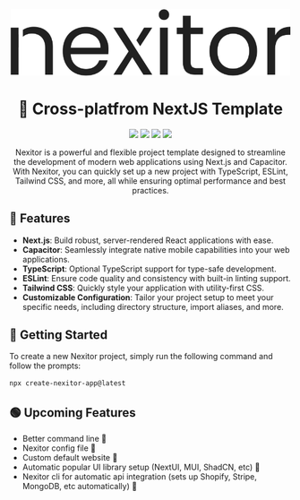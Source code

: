 <div align="center">
  <picture>
  <source media="(prefers-color-scheme: dark)" srcset="https://github.com/Lejio/create-nexitor-app/raw/main/media/nexitor_white.png" width="500">
  <img alt="nexitor" src="https://github.com/Lejio/create-nexitor-app/raw/main/media/nexitor_black.png" width="500">
</picture>
</div>

<h1 align="center">
    💫 Cross-platfrom NextJS Template
</h1>

<div align="center">
    <img src="https://img.shields.io/npm/l/create-nexitor-app"/>
    <img src="https://img.shields.io/npm/v/create-nexitor-app"/>
    <img src="https://img.shields.io/badge/nextjs-v14-%23000000"/>
    <img src="https://img.shields.io/badge/capacitor-v6-%23129EFF"/>

</div>

<p align="center">
    Nexitor is a powerful and flexible project template designed to streamline the development of modern web applications using Next.js and Capacitor. With Nexitor, you can quickly set up a new project with TypeScript, ESLint, Tailwind CSS, and more, all while ensuring optimal performance and best practices.
</p>

## 🚀 Features 
- **Next.js**: Build robust, server-rendered React applications with ease.
- **Capacitor**: Seamlessly integrate native mobile capabilities into your web applications.
- **TypeScript**: Optional TypeScript support for type-safe development.
- **ESLint**: Ensure code quality and consistency with built-in linting support.
- **Tailwind CSS**: Quickly style your application with utility-first CSS.
- **Customizable Configuration**: Tailor your project setup to meet your specific needs, including directory structure, import aliases, and more.

## 🌟 Getting Started
To create a new Nexitor project, simply run the following command and follow the prompts:

```bash
npx create-nexitor-app@latest
```

## 🟢 Upcoming Features
- Better command line 🚧
- Nexitor config file 🚧
- Custom default website 🚧
- Automatic popular UI library setup (NextUI, MUI, ShadCN, etc) 🚧
- Nexitor cli for automatic api integration (sets up Shopify, Stripe, MongoDB, etc automatically) 🚧
